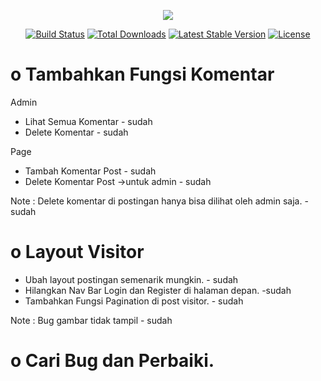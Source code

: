 <p align="center"><img src="https://laravel.com/assets/img/components/logo-laravel.svg"></p>

<p align="center">
<a href="https://travis-ci.org/laravel/framework"><img src="https://travis-ci.org/laravel/framework.svg" alt="Build Status"></a>
<a href="https://packagist.org/packages/laravel/framework"><img src="https://poser.pugx.org/laravel/framework/d/total.svg" alt="Total Downloads"></a>
<a href="https://packagist.org/packages/laravel/framework"><img src="https://poser.pugx.org/laravel/framework/v/stable.svg" alt="Latest Stable Version"></a>
<a href="https://packagist.org/packages/laravel/framework"><img src="https://poser.pugx.org/laravel/framework/license.svg" alt="License"></a>
</p>

o Tambahkan Fungsi Komentar
=============================   
   Admin  
   + Lihat Semua Komentar - sudah
   + Delete Komentar - sudah

   Page
   + Tambah Komentar Post - sudah
   + Delete Komentar Post ->untuk admin - sudah

Note : Delete komentar di postingan hanya bisa dilihat oleh admin saja. - sudah


o Layout Visitor
=============================
- Ubah layout postingan semenarik mungkin. - sudah
- Hilangkan Nav Bar Login dan Register di halaman depan. -sudah
- Tambahkan Fungsi Pagination di post visitor. - sudah

Note : Bug gambar tidak tampil - sudah


o Cari Bug dan Perbaiki.
============================